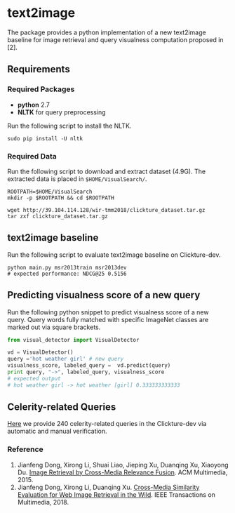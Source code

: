 # text2image

The package provides a python implementation of a new text2image baseline for image retrieval and query visualness computation proposed in [2].

## Requirements
### Required Packages
* **python** 2.7
* **NLTK** for query preprocessing

Run the following script to install the NLTK.
```shell
sudo pip install -U nltk
```

### Required Data
Run the following script to download and extract dataset (4.9G).
The extracted data is placed in `$HOME/VisualSearch/`.
```shell
ROOTPATH=$HOME/VisualSearch
mkdir -p $ROOTPATH && cd $ROOTPATH

wget http://39.104.114.128/wir-tmm2018/clickture_dataset.tar.gz
tar zxf clickture_dataset.tar.gz
```


## text2image baseline
Run the following script to evaluate text2image baseline on Clickture-dev.
```shell
python main.py msr2013train msr2013dev
# expected performance: NDCG@25 0.5156
```


## Predicting visualness score of a new query
Run the following python snippet to predict visualness score of a new query.
Query words fully matched with specific ImageNet classes are marked out via square brackets.
```python
from visual_detector import VisualDetector

vd = VisualDetector()
query ='hot weather girl' # new query
visualness_score, labeled_query =  vd.predict(query)
print query, "->", labeled_query, visualness_score
# expected output
# hot weather girl -> hot weather [girl] 0.333333333333
```

## Celerity-related Queries
[Here](celebrity.qid.text.txt) we provide 240 celerity-related queries in the Clickture-dev via automatic and manual verification.


### Reference
1. Jianfeng Dong, Xirong Li, Shuai Liao, Jieping Xu, Duanqing Xu, Xiaoyong Du. [Image Retrieval by Cross-Media Relevance Fusion](https://dl.acm.org/citation.cfm?id=2809929). ACM Multimedia, 2015.
2. Jianfeng Dong, Xirong Li, Duanqing Xu. [Cross-Media Similarity Evaluation for Web Image Retrieval in the Wild](https://ieeexplore.ieee.org/abstract/document/8265097/). IEEE Transactions on Multimedia, 2018.
